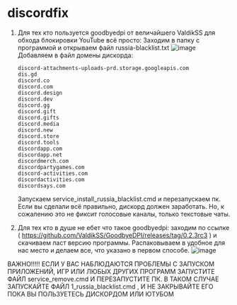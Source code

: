 # discordfix
1. Для тех кто пользуется goodbyedpi от величайшего ValdikSS для обхода блокировки YouTube всё просто:
  Заходим в папку с программой и открываем файл russia-blacklist.txt ![image](https://github.com/user-attachments/assets/06411f42-9e40-44a9-a3b5-e11ce2486e73)
  Добавляем в файл домены дискорда:
    ```
    discord-attachments-uploads-prd.storage.googleapis.com 
    dis.gd 
    discord.co 
    discord.com 
    discord.design 
    discord.dev 
    discord.gg 
    discord.gift 
    discord.gifts 
    discord.media 
    discord.new 
    discord.store 
    discord.tools 
    discordapp.com 
    discordapp.net 
    discordmerch.com 
    discordpartygames.com 
    discord-activities.com 
    discordactivities.com 
    discordsays.com
    ```
   Запускаем service_install_russia_blacklist.cmd и перезапускаем пк. Если вы сделали всё правильно, дискорд должен заработать. Но, к сожалению это не фиксит голосовые каналы, только текстовые чаты.

2. Для тех кто в душе не ебет что такое goodbyedpi: заходим по ссылке ( https://github.com/ValdikSS/GoodbyeDPI/releases/tag/0.2.3rc3 ) и скачиваем ласт версию программы. Распаковываем в удобное для нас место и делаем все, что указано в первом способе. ![image](https://github.com/user-attachments/assets/895d968f-03ad-4228-9510-a46de087ae3e)

ВАЖНО!!!!!
ЕСЛИ У ВАС НАБЛЮДАЮТСЯ ПРОБЛЕМЫ С ЗАПУСКОМ ПРИЛОЖЕНИЙ, ИГР ИЛИ ЛЮБЫХ ДРУГИХ ПРОГРАММ ЗАПУСТИТЕ ФАЙЛ service_remove.cmd И ПЕРЕЗАПУСТИТЕ ПК. В ТАКОМ СЛУЧАЕ ЗАПУСКАЙТЕ ФАЙЛ 1_russia_blacklist.cmd , И НЕ ЗАКРЫВАЙТЕ ЕГО ПОКА ВЫ ПОЛЬЗУЕТЕСЬ ДИСКОРДОМ ИЛИ ЮТУБОМ

  
